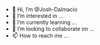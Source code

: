 - 👋 Hi, I’m @Josh-Dalmacio
- 👀 I’m interested in ...
- 🌱 I’m currently learning ...
- 💞️ I’m looking to collaborate on ...
- 📫 How to reach me ...

<!---
Josh-Dalmacio/Josh-Dalmacio is a ✨ special ✨ repository because its `README.md` (this file) appears on your GitHub profile.
You can click the Preview link to take a look at your changes.
--->
